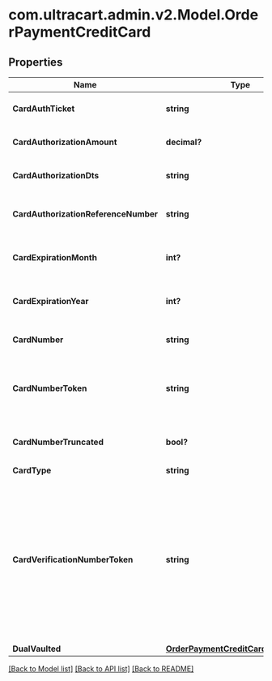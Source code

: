 # com.ultracart.admin.v2.Model.OrderPaymentCreditCard
## Properties

Name | Type | Description | Notes
------------ | ------------- | ------------- | -------------
**CardAuthTicket** | **string** | Card authorization ticket | [optional] 
**CardAuthorizationAmount** | **decimal?** | Card authorization amount | [optional] 
**CardAuthorizationDts** | **string** | Card authorization date/time | [optional] 
**CardAuthorizationReferenceNumber** | **string** | Card authorization reference number | [optional] 
**CardExpirationMonth** | **int?** | Card expiration month (1-12) | [optional] 
**CardExpirationYear** | **int?** | Card expiration year (Four digit year) | [optional] 
**CardNumber** | **string** | Card number (masked to last 4) | [optional] 
**CardNumberToken** | **string** | Card number token from hosted fields used to update the card number | [optional] 
**CardNumberTruncated** | **bool?** | True if the card has been truncated | [optional] 
**CardType** | **string** | Card type | [optional] 
**CardVerificationNumberToken** | **string** | Card verification number token from hosted fields, only for import/insert of new orders, completely ignored for updates, and always null/empty for queries | [optional] 
**DualVaulted** | [**OrderPaymentCreditCardDualVaulted**](OrderPaymentCreditCardDualVaulted.md) |  | [optional] 


[[Back to Model list]](../README.md#documentation-for-models) [[Back to API list]](../README.md#documentation-for-api-endpoints) [[Back to README]](../README.md)

